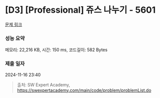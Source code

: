 # [D3] [Professional] 쥬스 나누기 - 5601 

[문제 링크](https://swexpertacademy.com/main/code/problem/problemDetail.do?contestProbId=AWXGAylqcdYDFAUo) 

### 성능 요약

메모리: 22,216 KB, 시간: 150 ms, 코드길이: 582 Bytes

### 제출 일자

2024-11-16 23:40



> 출처: SW Expert Academy, https://swexpertacademy.com/main/code/problem/problemList.do